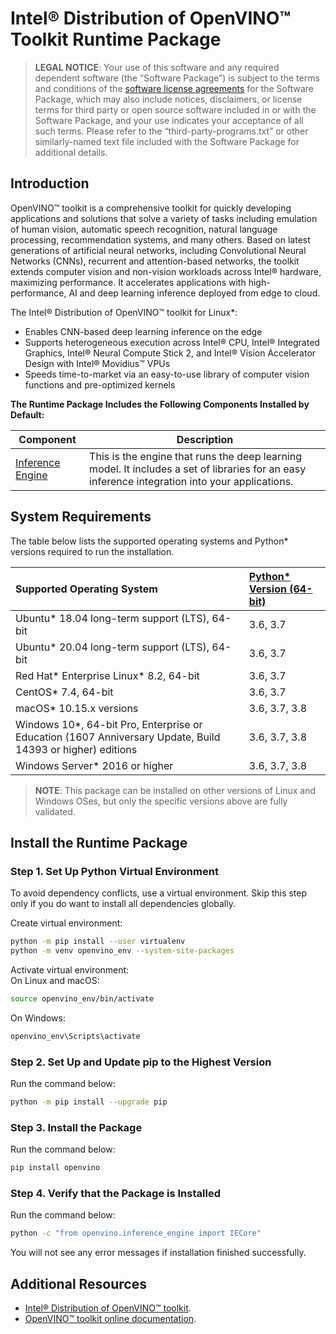 # Intel® Distribution of OpenVINO™ Toolkit Runtime Package

> **LEGAL NOTICE**: Your use of this software and any required dependent software (the
“Software Package”) is subject to the terms and conditions of the [software license agreements](https://software.intel.com/en-us/license/eula-for-intel-software-development-products) for the Software Package, which may also include notices, disclaimers, or
license terms for third party or open source software included in or with the Software Package, and your use indicates your acceptance of all such terms. Please refer to the “third-party-programs.txt” or other similarly-named text file included with the Software Package for additional details.

## Introduction

OpenVINO™ toolkit is a comprehensive toolkit for quickly developing applications and solutions that solve a variety of tasks including emulation of human vision, automatic speech recognition, natural language processing, recommendation systems, and many others. Based on latest generations of artificial neural networks, including Convolutional Neural Networks (CNNs), recurrent and attention-based networks, the toolkit extends computer vision and non-vision workloads across Intel® hardware, maximizing performance. It accelerates applications with high-performance, AI and deep learning inference deployed from edge to cloud.

The Intel® Distribution of OpenVINO™ toolkit for Linux\*:
- Enables CNN-based deep learning inference on the edge
- Supports heterogeneous execution across Intel® CPU, Intel® Integrated Graphics, Intel® Neural Compute Stick 2, and Intel® Vision Accelerator Design with Intel® Movidius™ VPUs
- Speeds time-to-market via an easy-to-use library of computer vision functions and pre-optimized kernels

**The Runtime Package Includes the Following Components Installed by Default:**

| Component                                                                                           | Description                                                                                                                                                                                                                                                                                                   |  
|-----------------------------------------------------------------------------------------------------|---------------------------------------------------------------------------------------------------------------------------------------------------------------------------------------------------------------------------------------------------------------------------------------------------------------|
| [Inference Engine](https://docs.openvinotoolkit.org/latest/openvino_docs_IE_DG_inference_engine_intro.html)               | This is the engine that runs the deep learning model. It includes a set of libraries for an easy inference integration into your applications.                                                                                                                                                                |

## System Requirements

The table below lists the supported operating systems and Python* versions required to run the installation.

| Supported Operating System                                   | [Python* Version (64-bit)](https://www.python.org/) |
| :------------------------------------------------------------| :---------------------------------------------------|
|   Ubuntu* 18.04 long-term support (LTS), 64-bit              | 3.6, 3.7                                            |
|   Ubuntu* 20.04 long-term support (LTS), 64-bit              | 3.6, 3.7                                            |
|   Red Hat* Enterprise Linux* 8.2, 64-bit                     | 3.6, 3.7                                            |
|   CentOS* 7.4, 64-bit                                        | 3.6, 3.7                                            |
|   macOS* 10.15.x versions                                    | 3.6, 3.7, 3.8                                       |
|   Windows 10*, 64-bit Pro, Enterprise or Education (1607 Anniversary Update, Build 14393 or higher) editions       | 3.6, 3.7, 3.8                  |
|   Windows Server* 2016 or higher                             | 3.6, 3.7, 3.8                |

> **NOTE**: This package can be installed on other versions of Linux and Windows OSes, but only the specific versions above are fully validated.

## Install the Runtime Package

### Step 1. Set Up Python Virtual Environment

To avoid dependency conflicts, use a virtual environment. Skip this
   step only if you do want to install all dependencies globally.

Create virtual environment:
```sh
python -m pip install --user virtualenv 
python -m venv openvino_env --system-site-packages
```

Activate virtual environment:<br>
On Linux and macOS:
```sh
source openvino_env/bin/activate
```
On Windows:
```sh
openvino_env\Scripts\activate
```

### Step 2. Set Up and Update pip to the Highest Version

Run the command below:
```sh
python -m pip install --upgrade pip
```

### Step 3. Install the Package

Run the command below: <br>

   ```sh
   pip install openvino
   ```

### Step 4. Verify that the Package is Installed

Run the command below:
```sh
python -c "from openvino.inference_engine import IECore"
```
   
You will not see any error messages if installation finished successfully.

## Additional Resources

- [Intel® Distribution of OpenVINO™ toolkit](https://software.intel.com/en-us/openvino-toolkit).
- [OpenVINO™ toolkit online documentation](https://docs.openvinotoolkit.org).

